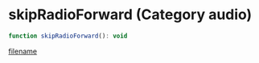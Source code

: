 # skipRadioForward (Category audio)

```js
function skipRadioForward(): void
```

[filename](skipRadioForward_m.md ':include')